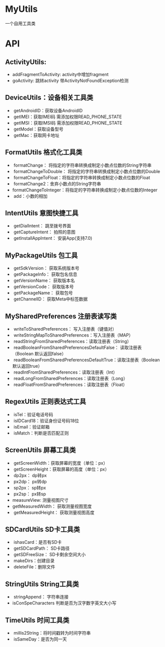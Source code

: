# MyUtils
一个自用工具类

# API
##  ActivityUtils:
*  addFragmentToActivity: activity中增加fragment
*  goActivity: 跳转activity 带ActivityNotFoundException检测

##  DeviceUtils：设备相关工具类
*  getAndroidID：获取设备AndroidID
*  getIMEI：获取IMEI码 需添加权限READ_PHONE_STATE
*  getIMSI：获取IMSI码 需添加权限READ_PHONE_STATE
*  getModel：获取设备型号
*  getMac：获取网卡地址
  
##  FormatUtils 格式化工具类
*  formatChange： 将指定的字符串转换成制定小数点位数的String字符串
*  formatChangeToDouble： 将指定的字符串转换成制定小数点位数的Double
*  formatChangeToFloat：将指定的字符串转换成制定小数点位数的Float
*  formatChange2：舍弃小数点的String字符串
*  formatChangeToInteger：将指定的字符串转换成制定小数点位数的Integer
*  add：小数的相加
##  IntentUtils 意图快捷工具
*  getDialIntent： 跳至拨号界面
*  getCaptureIntent： 拍照的意图
*  getInstallAppIntent： 安装App(支持7.0)
## MyPackageUtils 包工具
*  getSdkVersion： 获取系统版本号
*  getPackageInfo： 获取包名信息
*  getVersionName： 获取版本名
*  getVersionCode： 获取版本号
*  getPackageName： 获取包号
*  getChannelID： 获取Meta中标签数据
## MySharedPreferences 注册表读写类
*  writeToSharedPreferences： 写入注册表（键值对）
*  writeStringMapToSharedPreferences：写入注册表（MAP）
*  readStringFromSharedPreferences：读取注册表（String）
*  readBooleanFromSharedPreferencesDefaultFalse： 读取注册表（Boolean 默认返回false）
*  readBooleanFromSharedPreferencesDefaultTrue：读取注册表（Boolean 默认返回true）
*  readIntFromSharedPreferences：读取注册表（Int）
*  readLongFromSharedPreferences：读取注册表（Long）
*  readFloatFromSharedPreferences：读取注册表（Float）
## RegexUtils 正则表达式工具
*  isTel：验证电话号码
*  isIDCard18：验证身份证号码18位
*  isEmail：验证邮箱
*  isMatch：判断是否匹配正则
## ScreenUtils 屏幕工具类
*  getScreenWidth：获取屏幕的宽度（单位：px）
*  getScreenHeight：获取屏幕的高度（单位：px）
*  dp2px： dp转px
*  px2dp： px转dp
*  sp2px： sp转px
*  px2sp： px转sp
*  measureView: 测量视图尺寸
*  getMeasuredWidth： 获取测量视图宽度
*  getMeasuredHeight： 获取测量视图高度
## SDCardUtils SD卡工具类
*  ishasCard：是否有SD卡
*  getSDCardPath： SD卡路径
*  getSDFreeSize： SD卡剩余空间大小
*  makeDirs：创建目录
*  deleteFile：删除文件
## StringUtils String工具类
*  stringAppend： 字符串连接
*  isConSpeCharacters 判断是否为汉字数字英文大小写
## TimeUtils 时间工具类
*  millis2String：将时间戳转为时间字符串
*  isSameDay：是否为同一天
